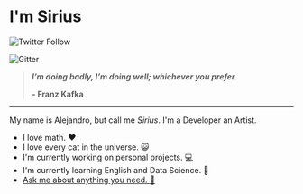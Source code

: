 # **<span class="__header-text">I'm Sirius</span>**
![Twitter Follow](https://img.shields.io/twitter/follow/sirius2051?color=e30032&label=%20%20Jos%C3%A9%20Alejandro%20Avil%C3%A9&style=for-the-badge)

![Gitter](https://img.shields.io/gitter/room/sirius2051/sirius2051?color=E30032&label=Sirius2051&style=for-the-badge)

>  ***I’m doing badly, I’m doing well; whichever you prefer.***
>
> **- Franz Kafka**
---
My name is Alejandro, but call me *Sirius*. I'm a Developer an Artist.

- I love math. ❤️
- I love every cat in the universe. 😺
- I'm currently working on personal projects. 💻
- I'm currently learning English and Data Science. 🧠
- [Ask me about anything you need. 💬](https://t.me/sirius2051)
